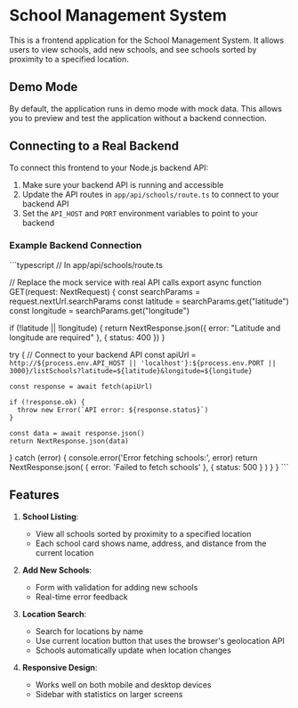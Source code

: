 # School Management System

This is a frontend application for the School Management System. It allows users to view schools, add new schools, and see schools sorted by proximity to a specified location.

## Demo Mode

By default, the application runs in demo mode with mock data. This allows you to preview and test the application without a backend connection.

## Connecting to a Real Backend

To connect this frontend to your Node.js backend API:

1. Make sure your backend API is running and accessible
2. Update the API routes in `app/api/schools/route.ts` to connect to your backend API
3. Set the `API_HOST` and `PORT` environment variables to point to your backend

### Example Backend Connection

\`\`\`typescript
// In app/api/schools/route.ts

// Replace the mock service with real API calls
export async function GET(request: NextRequest) {
  const searchParams = request.nextUrl.searchParams
  const latitude = searchParams.get("latitude")
  const longitude = searchParams.get("longitude")

  if (!latitude || !longitude) {
    return NextResponse.json({ error: "Latitude and longitude are required" }, { status: 400 })
  }

  try {
    // Connect to your backend API
    const apiUrl = `http://${process.env.API_HOST || 'localhost'}:${process.env.PORT || 3000}/listSchools?latitude=${latitude}&longitude=${longitude}`
    
    const response = await fetch(apiUrl)
    
    if (!response.ok) {
      throw new Error(`API error: ${response.status}`)
    }
    
    const data = await response.json()
    return NextResponse.json(data)
  } catch (error) {
    console.error('Error fetching schools:', error)
    return NextResponse.json(
      { error: 'Failed to fetch schools' },
      { status: 500 }
    )
  }
}
\`\`\`

## Features

1. **School Listing**:
   - View all schools sorted by proximity to a specified location
   - Each school card shows name, address, and distance from the current location

2. **Add New Schools**:
   - Form with validation for adding new schools
   - Real-time error feedback

3. **Location Search**:
   - Search for locations by name
   - Use current location button that uses the browser's geolocation API
   - Schools automatically update when location changes

4. **Responsive Design**:
   - Works well on both mobile and desktop devices
   - Sidebar with statistics on larger screens
